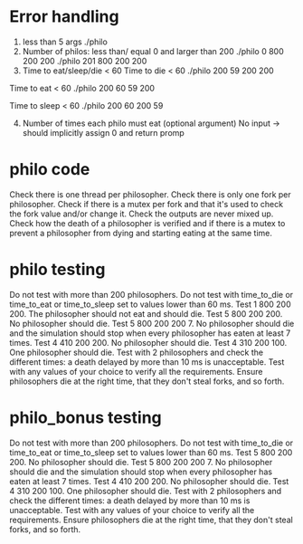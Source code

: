 # Error handling
1. less than 5 args
./philo 
2. Number of philos: less than/ equal 0 and larger than 200
./philo 0 800 200 200
./philo 201 800 200 200
3. Time to eat/sleep/die < 60
Time to die < 60
./philo 200 59 200 200

Time to eat < 60
./philo 200 60 59 200

Time to sleep < 60
./philo 200 60 200 59

4. Number of times each philo must eat (optional argument)
No input -> should implicitly assign 0 and return promp

# philo code

Check there is one thread per philosopher.
Check there is only one fork per philosopher.
Check if there is a mutex per fork and that it's used to check the fork value and/or change it.
Check the outputs are never mixed up.
Check how the death of a philosopher is verified and if there is a mutex to prevent a philosopher from dying and starting eating at the same time.

# philo testing

Do not test with more than 200 philosophers.
Do not test with time_to_die or time_to_eat or time_to_sleep set to values lower than 60 ms.
Test 1 800 200 200. The philosopher should not eat and should die.
Test 5 800 200 200. No philosopher should die.
Test 5 800 200 200 7. No philosopher should die and the simulation should stop when every philosopher has eaten at least 7 times.
Test 4 410 200 200. No philosopher should die.
Test 4 310 200 100. One philosopher should die.
Test with 2 philosophers and check the different times: a death delayed by more than 10 ms is unacceptable.
Test with any values of your choice to verify all the requirements. Ensure philosophers die at the right time, that they don't steal forks, and so forth.

# philo_bonus testing
Do not test with more than 200 philosophers.
Do not test with time_to_die or time_to_eat or time_to_sleep set to values lower than 60 ms.
Test 5 800 200 200. No philosopher should die.
Test 5 800 200 200 7. No philosopher should die and the simulation should stop when every philosopher has eaten at least 7 times.
Test 4 410 200 200. No philosopher should die.
Test 4 310 200 100. One philosopher should die.
Test with 2 philosophers and check the different times: a death delayed by more than 10 ms is unacceptable.
Test with any values of your choice to verify all the requirements. Ensure philosophers die at the right time, that they don't steal forks, and so forth.

